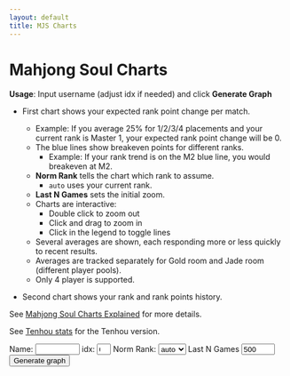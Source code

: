 ```yaml
---
layout: default
title: MJS Charts
---
```


<style>
    /* * {
        outline: solid 1px red;
    } */
    .chart-container {
        margin-bottom: 4rem;
    }
    .ESChart,
    .RankPointChart {
        padding: 10px;
    }
    .custom-tooltip {
        background: rgba(0, 0, 0, 0.8);
        color: white;
        padding: 2px 6px;
        border-radius: 3px;
        font-size: 0.8em;
        white-space: nowrap;
        pointer-events: none;
    }
</style>

# Mahjong Soul Charts

**Usage**: Input username (adjust idx if needed) and click **Generate Graph**

-   First chart shows your expected rank point change per match.

    -   Example: If you average 25% for 1/2/3/4 placements and your current rank is Master 1, your expected rank point change will be 0.
    -   The blue lines show breakeven points for different ranks.
        -   Example: If your rank trend is on the M2 blue line, you would breakeven at M2.
    -   **Norm Rank** tells the chart which rank to assume.
        -   `auto` uses your current rank.
    -   **Last N Games** sets the initial zoom.
    -   Charts are interactive:
        -   Double click to zoom out
        -   Click and drag to zoom in
        -   Click in the legend to toggle lines
    -   Several averages are shown, each responding more or less quickly to recent results.
    -   Averages are tracked separately for Gold room and Jade room (different player pools).
    -   Only 4 player is supported.

-   Second chart shows your rank and rank points history.

See [Mahjong Soul Charts Explained](/blog/2025/08/30/mjs_charts_explained) for more details.

See [Tenhou stats](tenhou_stats) for the Tenhou version.

<div class="chart-container">
    <div class="controls">
        <label class="small">Name:</label>
        <input class="pname" type="text" value="" style="width: 80px; height: 20px" />
        <label class="small">idx:</label>
        <input class="pidx" type="number" value="0" min="0" style="width: 25px; height: 20px" />
        <label class="small">Norm Rank:</label>
        <select class="norm-rank" value="auto" style="width: 50px; height: 20px">
            <option value="auto">auto</option>
            <option value="M1">M1</option>
            <option value="M2">M2</option>
            <option value="M3">M3</option>
            <option value="S1">S1</option>
            <option value="S2">S2</option>
            <option value="S3">S3</option>
        </select>
        <label class="small">Last N Games</label>
        <input class="xmin" type="number" value="500" step="100" min="0" style="width: 60px; height: 20px" />
        <button class="generate btn">Generate graph</button>
    </div>
    <div class="ESChart" style="width: 1000px; height: 420px"></div>
    <div class="RankPointChart" style="width: 1000px; height: 420px"></div>
</div>

<script src="https://cdn.plot.ly/plotly-3.1.0.min.js" charset="utf-8"></script>
<script type="module" src="./amae_code.js"></script>
